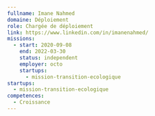 ```yaml
---
fullname: Imane Nahmed
domaine: Déploiement
role: Chargée de déploiement
link: https://www.linkedin.com/in/imanenahmed/
missions:
  - start: 2020-09-08
    end: 2022-03-30
    status: independent
    employer: octo
    startups:
      - mission-transition-ecologique
startups:
  - mission-transition-ecologique
competences:
  - Croissance
---
```

